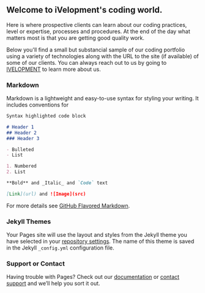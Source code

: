 ## Welcome to iVelopment's coding world. 

Here is where prospective clients can learn about our coding practices, level or expertise, processes and procedures. At the end of the day what matters most is that you are getting good quality work. 

Below you'll find a small but substancial sample of our coding portfolio using a variety of technologies along with the URL to the site (if available) of some of our clients. You can always reach out to us by going to [IVELOPMENT](http://www.ivelopment.com/) to learn more about us.

### Markdown

Markdown is a lightweight and easy-to-use syntax for styling your writing. It includes conventions for

```markdown
Syntax highlighted code block

# Header 1
## Header 2
### Header 3

- Bulleted
- List

1. Numbered
2. List

**Bold** and _Italic_ and `Code` text

[Link](url) and ![Image](src)
```

For more details see [GitHub Flavored Markdown](https://guides.github.com/features/mastering-markdown/).

### Jekyll Themes

Your Pages site will use the layout and styles from the Jekyll theme you have selected in your [repository settings](https://github.com/ppalma40/module-samples/settings). The name of this theme is saved in the Jekyll `_config.yml` configuration file.

### Support or Contact

Having trouble with Pages? Check out our [documentation](https://help.github.com/categories/github-pages-basics/) or [contact support](https://github.com/contact) and we’ll help you sort it out.
